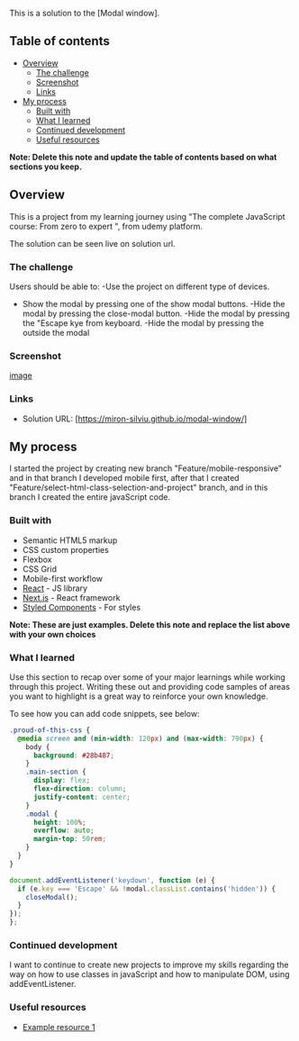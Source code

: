 This is a solution to the [Modal window].

## Table of contents

- [Overview](#overview)
  - [The challenge](#the-challenge)
  - [Screenshot](#screenshot)
  - [Links](#links)
- [My process](#my-process)
  - [Built with](#built-with)
  - [What I learned](#what-i-learned)
  - [Continued development](#continued-development)
  - [Useful resources](#useful-resources)

**Note: Delete this note and update the table of contents based on what sections you keep.**

## Overview

This is a project from my learning journey using "The complete JavaScript course: From zero to expert ", from udemy platform.

The solution can be seen live on solution url.

### The challenge

Users should be able to:
-Use the project on different type of devices.

- Show the modal by pressing one of the show modal buttons.
  -Hide the modal by pressing the close-modal button.
  -Hide the modal by pressing the "Escape kye from keyboard.
  -Hide the modal by pressing the outside the modal

### Screenshot

[image](image.png)

### Links

- Solution URL: [https://miron-silviu.github.io/modal-window/]

## My process

I started the project by creating new branch "Feature/mobile-responsive" and in that branch I developed mobile first, after that I created "Feature/select-html-class-selection-and-project" branch, and in this branch I created the entire javaScript code.

### Built with

- Semantic HTML5 markup
- CSS custom properties
- Flexbox
- CSS Grid
- Mobile-first workflow
- [React](https://reactjs.org/) - JS library
- [Next.js](https://nextjs.org/) - React framework
- [Styled Components](https://styled-components.com/) - For styles

**Note: These are just examples. Delete this note and replace the list above with your own choices**

### What I learned

Use this section to recap over some of your major learnings while working through this project. Writing these out and providing code samples of areas you want to highlight is a great way to reinforce your own knowledge.

To see how you can add code snippets, see below:

```css
.proud-of-this-css {
  @media screen and (min-width: 120px) and (max-width: 790px) {
    body {
      background: #28b487;
    }
    .main-section {
      display: flex;
      flex-direction: column;
      justify-content: center;
    }
    .modal {
      height: 100%;
      overflow: auto;
      margin-top: 50rem;
    }
  }
}
```

```js
document.addEventListener('keydown', function (e) {
  if (e.key === 'Escape' && !modal.classList.contains('hidden')) {
    closeModal();
  }
});
};
```

### Continued development

I want to continue to create new projects to improve my skills regarding the way on how to use classes in javaScript and how to manipulate DOM, using addEventListener.

### Useful resources

- [Example resource 1](https://www.udemy.com/course/the-complete-javascript-course/learn/lecture/22648445#overview)

